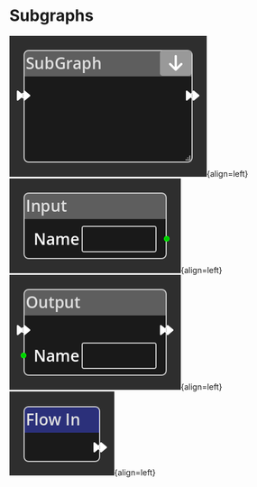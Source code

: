 
# Subgraphs

![Subgraph Node](../../assets/nodes/subgraph_node.png){align=left}
![Subgraph Input Node](../../assets/nodes/input_node.png){align=left}
![Subgraph Output Node](../../assets/nodes/output_node.png){align=left}
![Subgraph Flow In Node](../../assets/nodes/flowin_node.png){align=left}

